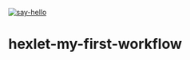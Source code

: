 [![say-hello](https://github.com/Pansherskiy/hexlet-my-first-workflow/actions/workflows/hello-world.yml/badge.svg)](https://github.com/Pansherskiy/hexlet-my-first-workflow/actions/workflows/hello-world.yml)
# hexlet-my-first-workflow
